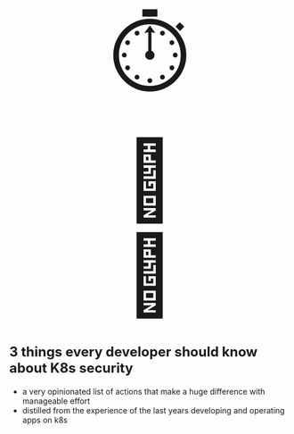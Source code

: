 <div style="font-size: 1000%;text-align: center;">
⏱️
</div>



<div style="font-size: 1000%;text-align: center;">
💸️
</div>



<div style="font-size: 1000%;text-align: center;">
🤔
</div>



# <font size="5">3 things every developer should know about K8s security</font>

* a very opinionated list of actions that make a huge difference with manageable effort
* distilled from the experience of the last years developing and operating apps on k8s
